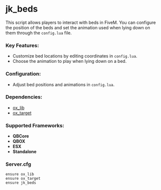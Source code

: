 # jk_beds

This script allows players to interact with beds in FiveM. You can configure the position of the beds and set the animation used when lying down on them through the `config.lua` file.

### Key Features:
- Customize bed locations by editing coordinates in `config.lua`.
- Choose the animation to play when lying down on a bed.

### Configuration:
- Adjust bed positions and animations in `config.lua`.

### Dependencies:
- [ox_lib](https://github.com/overextended/ox_lib/releases)
- [ox_target](https://github.com/overextended/ox_target/releases)

### Supported Frameworks:
- **QBCore**
- **QBOX**
- **ESX**
- **Standalone**

### Server.cfg
```
ensure ox_lib
ensure ox_target
ensure jk_beds
```
